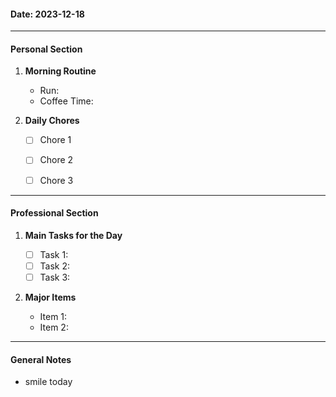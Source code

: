 #### Date: 2023-12-18

---

#### Personal Section

1. **Morning Routine**
    
    - Run:
    - Coffee Time:

1. **Daily Chores**
    - [ ]  Chore 1
    - [ ]  Chore 2
    - [ ]  Chore 3


---

#### Professional Section

1. **Main Tasks for the Day**
    
    - [ ]  Task 1: 
    - [ ]  Task 2: 
    - [ ]  Task 3: 
2. **Major Items**
    
    - Item 1: 
    - Item 2: 


---

#### General Notes
- smile today